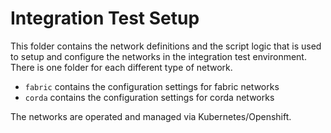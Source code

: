 # Integration Test Setup

This folder contains the network definitions and the script logic that is used to setup and configure
the networks in the integration test environment. There is one folder for each different type of network.

- `fabric` contains the configuration settings for fabric networks
- `corda` contains the configuration settings for corda networks

The networks are operated and managed via Kubernetes/Openshift.
